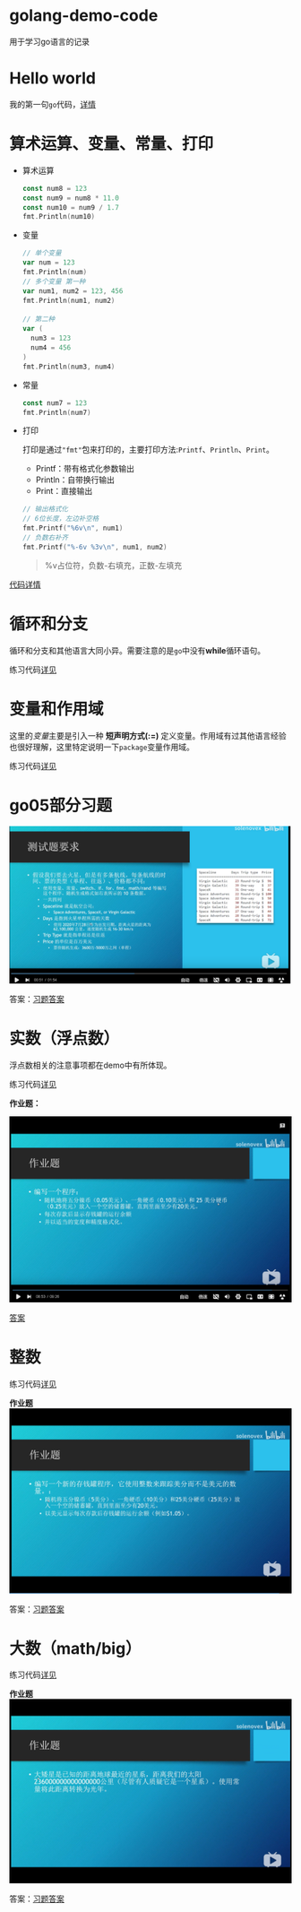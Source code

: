 # golang-demo-code
用于学习go语言的记录

# Hello world
我的第一句`go`代码，[详情](./main.go)

# 算术运算、变量、常量、打印

- 算术运算

  ```go
  const num8 = 123
  const num9 = num8 * 11.0
  const num10 = num9 / 1.7
  fmt.Println(num10)
  ```
- 变量

  ```go
  // 单个变量
  var num = 123
  fmt.Println(num)
  // 多个变量 第一种
  var num1, num2 = 123, 456
  fmt.Println(num1, num2)

  // 第二种
  var (
    num3 = 123
    num4 = 456
  )
  fmt.Println(num3, num4)
  ```
- 常量

  ```go
  const num7 = 123
  fmt.Println(num7)
  ```
- 打印

  打印是通过`"fmt"`包来打印的，主要打印方法:`Printf`、`Println`、`Print`。
  
  * Printf：带有格式化参数输出
  * Println：自带换行输出
  * Print：直接输出
  ```go
  // 输出格式化
  // 6位长度，左边补空格
  fmt.Printf("%6v\n", num1)
  // 负数右补齐
  fmt.Printf("%-6v %3v\n", num1, num2)
  ```
  > %v占位符，负数-右填充，正数-左填充

[代码详情](./mars.go)

# 循环和分支
循环和分支和其他语言大同小异。需要注意的是`go`中没有**while**循环语句。

练习代码[详见](./iffor.go)

# 变量和作用域
这里的*变量*主要是引入一种 **短声明方式(:=)** 定义变量。作用域有过其他语言经验也很好理解，这里特定说明一下`package`变量作用域。

练习代码[详见](./scope.go)

# go05部分习题

![go05-homework](./docs/en/images/go05-homework.png)

答案：[习题答案](./go05.go)

# 实数（浮点数）

浮点数相关的注意事项都在demo中有所体现。

练习代码[详见](./go06.go)

**作业题：**

![go06-homework](./docs/en/images/go06-homework.png)

[答案](./go06.go)

# 整数

练习代码[详见](./go07.go)

**作业题**
![go07-homework](./docs/en/images/go07-homework.png)

答案：[习题答案](./go07.go)

# 大数（math/big）

练习代码[详见](./go08.go)

**作业题**
![go07-homework](./docs/en/images/go08-homework.png)

答案：[习题答案](./go08.go)
